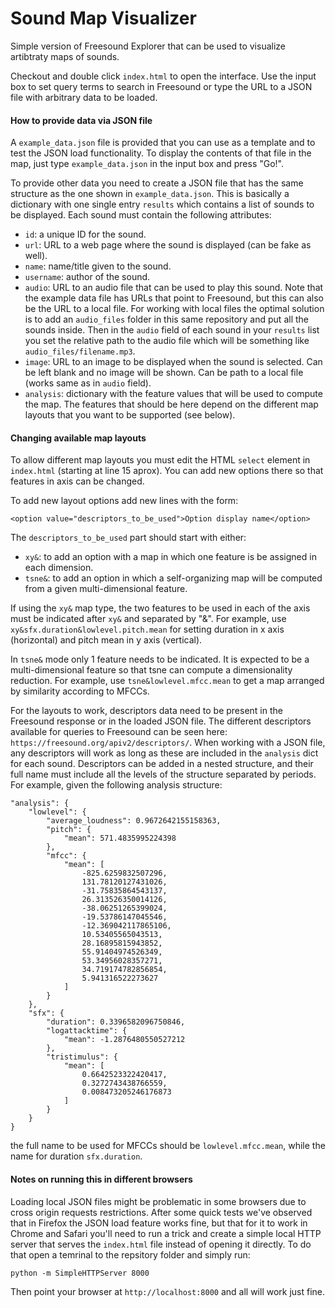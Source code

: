 # Sound Map Visualizer

Simple version of Freesound Explorer that can be used to visualize artibtraty maps of sounds. 

Checkout and double click `index.html` to open the interface. Use the input box to set query terms to search in Freesound or type the URL to a JSON file with arbitrary data to be loaded.


#### How to provide data via JSON file

A `example_data.json` file is provided that you can use as a template and to test the JSON load functionality. To display the contents of that file in the map, just type `example_data.json` in the input box and press "Go!".

To provide other data you need to create a JSON file that has the same structure as the one shown in `example_data.json`. This is basically a dictionary with one single entry `results` which contains a list of sounds to be displayed. Each sound must contain the following attributes:

 * `id`: a unique ID for the sound.
 * `url`: URL to a web page where the sound is displayed (can be fake as well).
 * `name`: name/title given to the sound.
 * `username`: author of the sound.
 * `audio`: URL to an audio file that can be used to play this sound. Note that the example data file has URLs that point to Freesound, but this can also be the URL to a local file. For working with local files the optimal solution is to add an `audio_files` folder in this same repository and put all the sounds inside. Then in the `audio` field of each sound in your `results` list you set the relative path to the audio file which will be something like `audio_files/filename.mp3`.
 * `image`: URL to an image to be displayed when the sound is selected. Can be left blank and no image will be shown. Can be path to a local file (works same as in `audio` field).
 * `analysis`: dictionary with the feature values that will be used to compute the map. The features that should be here depend on the different map layouts that you want to be supported (see below).

#### Changing available map layouts

To allow different map layouts you must edit the HTML `select` element in `index.html` (starting at line 15 aprox). You can add new options there so that features in axis can be changed.

To add new layout options add new lines with the form:
```
<option value="descriptors_to_be_used">Option display name</option>
```

The `descriptors_to_be_used` part should start with either:

 * `xy&`: to add an option with a map in which one feature is be assigned in each dimension.
 * `tsne&`: to add an option in which a self-organizing map will be computed from a given multi-dimensional feature.

If using the `xy&` map type, the two features to be used in each of the axis must be indicated after `xy&` and separated by "&". For example, use `xy&sfx.duration&lowlevel.pitch.mean`
for setting duration in x axis (horizontal) and pitch mean in y axis (vertical).

In `tsne&` mode only 1 feature needs to be indicated. It is expected to be a multi-dimensional feature so
that tsne can compute a dimensionality reduction. For example, use `tsne&lowlevel.mfcc.mean` to get a map arranged by similarity according to MFCCs.

For the layouts to work, descriptors data need to be present in the Freesound response or in the loaded JSON file. The different descriptors available for queries to Freesound can be seen here: `https://freesound.org/apiv2/descriptors/`. When working with a JSON file, any descriptors will work as long as these are included in the `analysis` dict for each sound. Descriptors can be added in a nested structure, and their full name must include all the levels of the structure separated by periods. For example, given the following analysis structure:

```
"analysis": {
    "lowlevel": {
        "average_loudness": 0.9672642155158363,
        "pitch": {
            "mean": 571.4835995224398
        },
        "mfcc": {
            "mean": [
                -825.6259832507296,
                131.78120127431026,
                -31.75835864543137,
                26.313526350014126,
                -38.06251265399024,
                -19.53786147045546,
                -12.369042117865106,
                10.53405565043513,
                28.16895815943852,
                55.91404974526349,
                53.34956028357271,
                34.719174782856854,
                5.941316522273627
            ]
        }
    },
    "sfx": {
        "duration": 0.3396582096750846,
        "logattacktime": {
            "mean": -1.2876480550527212
        },
        "tristimulus": {
            "mean": [
                0.6642523322420417,
                0.3272743438766559,
                0.008473205246176873
            ]
        }
    }
}
```
the full name to be used for MFCCs should be `lowlevel.mfcc.mean`, while the name for duration `sfx.duration`.


#### Notes on running this in different browsers

Loading local JSON files might be problematic in some browsers due to cross origin requests restrictions. After some quick tests we've observed that in Firefox the JSON load feature works fine, but that for it to work in Chrome and Safari you'll need to run a trick and create a simple local HTTP server that serves the `index.html` file instead of opening it directly. To do that open a temrinal to the repsitory folder and simply run:
```
python -m SimpleHTTPServer 8000
```
Then point your browser at `http://localhost:8000` and all will work just fine.
